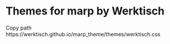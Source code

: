 # Themes for marp by Werktisch
<clipboard-copy for="blob-path" class="btn btn-sm BtnGroup-item">
  Copy path
</clipboard-copy>
<div id="blob-path">https://werktisch.github.io/marp_theme/themes/werktisch.css</div>
<script type="module">
  import githubClipboardCopyElement from "https://cdn.skypack.dev/@github/clipboard-copy-element";
</script>
